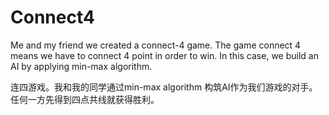 # Connect4
Me and my friend we created a connect-4 game. The game connect 4 means we have to connect 4 point in order to win. In this case, we build an AI by applying min-max algorithm. 

连四游戏。我和我的同学通过min-max algorithm 构筑AI作为我们游戏的对手。任何一方先得到四点共线就获得胜利。
